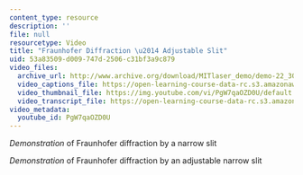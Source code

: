 ```yaml
---
content_type: resource
description: ''
file: null
resourcetype: Video
title: "Fraunhofer Diffraction \u2014 Adjustable Slit"
uid: 53a83509-d009-747d-2506-c31bf3a9c879
video_files:
  archive_url: http://www.archive.org/download/MITlaser_demo/demo-22_300k.mp4
  video_captions_file: https://open-learning-course-data-rc.s3.amazonaws.com/res-6-006-video-demonstrations-in-lasers-and-optics-spring-2008/be021b23f9915979949fc6b58708a3af_PgW7qaOZD0U.vtt
  video_thumbnail_file: https://img.youtube.com/vi/PgW7qaOZD0U/default.jpg
  video_transcript_file: https://open-learning-course-data-rc.s3.amazonaws.com/res-6-006-video-demonstrations-in-lasers-and-optics-spring-2008/b228c8c432d4d316ccb28ac46ba325dc_PgW7qaOZD0U.pdf
video_metadata:
  youtube_id: PgW7qaOZD0U
---
```


_Demonstration_ of Fraunhofer diffraction by a narrow slit

_Demonstration_ of Fraunhofer diffraction by an adjustable narrow slit